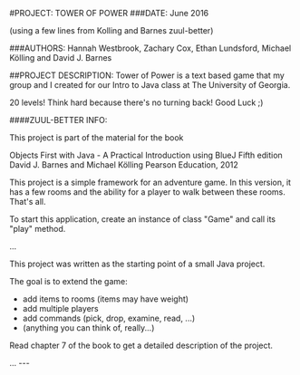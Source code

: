 #PROJECT: TOWER OF POWER 
###DATE: June 2016

(using a few lines from Kolling and Barnes zuul-better)

###AUTHORS: Hannah Westbrook, Zachary Cox, Ethan Lundsford, Michael Kölling and David J. Barnes

##PROJECT DESCRIPTION: 
Tower of Power is a text based game that my group and I created for our Intro to Java class at The University of Georgia. 

20 levels! Think hard because there's no turning back! Good Luck ;)

####ZUUL-BETTER INFO: 

This project is part of the material for the book

   Objects First with Java - A Practical Introduction using BlueJ
   Fifth edition
   David J. Barnes and Michael Kölling
   Pearson Education, 2012
   
This project is a simple framework for an adventure game. In this version,
it has a few rooms and the ability for a player to walk between these rooms.
That's all.

To start this application, create an instance of class "Game" and call its
"play" method.

...

This project was written as the starting point of a small Java project.

The goal is to extend the game:

  - add items to rooms (items may have weight)
  - add multiple players
  - add commands (pick, drop, examine, read, ...)
  - (anything you can think of, really...)

Read chapter 7 of the book to get a detailed description of the project.

... ---
